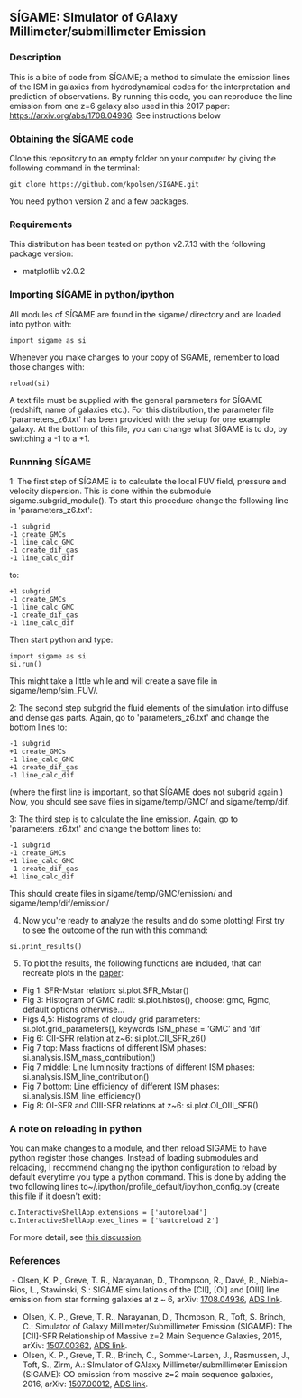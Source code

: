 ## SÍGAME: SImulator of GAlaxy Millimeter/submillimeter Emission

### Description
This is a bite of code from SÍGAME; a method to simulate the emission lines of the ISM in galaxies from hydrodynamical codes for the interpretation and prediction of observations.
By running this code, you can reproduce the line emission from one z=6 galaxy also used in this 2017 paper: https://arxiv.org/abs/1708.04936. See instructions below


### Obtaining the SÍGAME code
Clone this repository to an empty folder on your computer by giving the following command in the terminal:
``` 
git clone https://github.com/kpolsen/SIGAME.git
```
You need python version 2 and a few packages.

### Requirements
This distribution has been tested on python v2.7.13 with the following package version:
- matplotlib v2.0.2

### Importing SÍGAME in python/ipython
All modules of SÍGAME are found in the sigame/ directory and are loaded into python with:
``` 
import sigame as si
```
Whenever you make changes to your copy of SGAME, remember to load those changes with:
``` 
reload(si)
```
A text file must be supplied with the general parameters for SÍGAME (redshift, name of galaxies etc.). For this distribution, the parameter file 'parameters_z6.txt' has been provided with the setup for one example galaxy. At the bottom of this file, you can change what SÍGAME is to do, by switching a -1 to a +1.

### Runnning SÍGAME
1: The first step of SÍGAME is to calculate the local FUV field, pressure and velocity dispersion. This is done within the submodule sigame.subgrid_module(). To start this procedure change the following line in 'parameters_z6.txt':
``` 
-1 subgrid
-1 create_GMCs
-1 line_calc_GMC
-1 create_dif_gas
-1 line_calc_dif
``` 
to:
``` 
+1 subgrid
-1 create_GMCs
-1 line_calc_GMC
-1 create_dif_gas
-1 line_calc_dif
``` 
Then start python and type:
``` 
import sigame as si
si.run()
```
This might take a little while and will create a save file in sigame/temp/sim_FUV/.

2: The second step subgrid the fluid elements of the simulation into diffuse and dense gas parts. Again, go to 'parameters_z6.txt' and change the bottom lines to:
``` 
-1 subgrid
+1 create_GMCs
-1 line_calc_GMC
+1 create_dif_gas
-1 line_calc_dif
``` 
(where the first line is important, so that SÍGAME does not subgrid again.) Now, you should see save files in sigame/temp/GMC/ and sigame/temp/dif.

3: The third step is to calculate the line emission. Again, go to 'parameters_z6.txt' and change the bottom lines to:
``` 
-1 subgrid
-1 create_GMCs
+1 line_calc_GMC
-1 create_dif_gas
+1 line_calc_dif
``` 
This should create files in sigame/temp/GMC/emission/ and sigame/temp/dif/emission/

4. Now you're ready to analyze the results and do some plotting! First try to see the outcome of the run with this command:
```
si.print_results()
```

5. To plot the results, the following functions are included, that can recreate plots in the [paper](https://arxiv.org/abs/1708.04936):
- Fig 1: SFR-Mstar relation: si.plot.SFR_Mstar()
- Fig 3: Histogram of GMC radii: si.plot.histos(), choose: gmc, Rgmc, default options otherwise…
- Figs 4,5: Histograms of cloudy grid parameters: si.plot.grid_parameters(), keywords ISM_phase = ‘GMC’ and ‘dif’
- Fig 6: CII-SFR relation at z~6: si.plot.CII_SFR_z6()
- Fig 7 top: Mass fractions of different ISM phases: si.analysis.ISM_mass_contribution()
- Fig 7 middle: Line luminosity fractions of different ISM phases: si.analysis.ISM_line_contribution()
- Fig 7 bottom: Line efficiency of different ISM phases: si.analysis.ISM_line_efficiency()
- Fig 8: OI-SFR and OIII-SFR relations at z~6: si.plot.OI_OIII_SFR()

### A note on reloading in python
You can make changes to a module, and then reload SIGAME to have python register those changes. 
Instead of loading submodules and reloading, I recommend changing the ipython configuration to reload by default everytime you type a python command. This is done by adding the two following lines to~/.ipython/profile_default/ipython_config.py (create this file if it doesn't exit):
```
c.InteractiveShellApp.extensions = ['autoreload']
c.InteractiveShellApp.exec_lines = ['%autoreload 2']
```
For more detail, see [this discussion](https://support.enthought.com/hc/en-us/articles/204469240-Jupyter-IPython-After-editing-a-module-changes-are-not-effective-without-kernel-restart?page=1#comment_203342093).


### References
  - Olsen, K. P., Greve, T. R., Narayanan, D., Thompson, R., Davé, R., Niebla-Rios, L., Stawinski, S.: SIGAME simulations of the [CII], [OI] and [OIII] line emission from star forming galaxies at z ~ 6, arXiv: [1708.04936](https://arxiv.org/abs/1708.04936), [ADS link](http://adsabs.harvard.edu/abs/2017arXiv170804936O).
  - Olsen, K. P., Greve, T. R., Narayanan, D., Thompson, R., Toft, S. Brinch, C.: Simulator of Galaxy Millimeter/Submillimeter Emission (SIGAME): The [CII]-SFR Relationship of Massive z=2 Main Sequence Galaxies, 2015, arXiv: [1507.00362](http://arxiv.org/abs/1507.00362), [ADS link](http://adsabs.harvard.edu/abs/2015ApJ...814...76O).
  - Olsen, K. P., Greve, T. R., Brinch, C., Sommer-Larsen, J., Rasmussen, J., Toft, S., Zirm, A.: SImulator of GAlaxy Millimeter/submillimeter Emission (SIGAME): CO emission from massive z=2 main sequence galaxies, 2016, arXiv: [1507.00012](http://arxiv.org/abs/1507.00012), [ADS link](http://adsabs.harvard.edu/abs/2016MNRAS.457.3306O).

